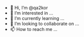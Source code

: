 - 👋 Hi, I’m @qa2kor
- 👀 I’m interested in ...
- 🌱 I’m currently learning ...
- 💞️ I’m looking to collaborate on ...
- 📫 How to reach me ...

<!---
qa2kor/qa2kor is a ✨ special ✨ repository because its `README.md` (this file) appears on your GitHub profile.
You can click the Preview link to take a look at your changes.
--->
